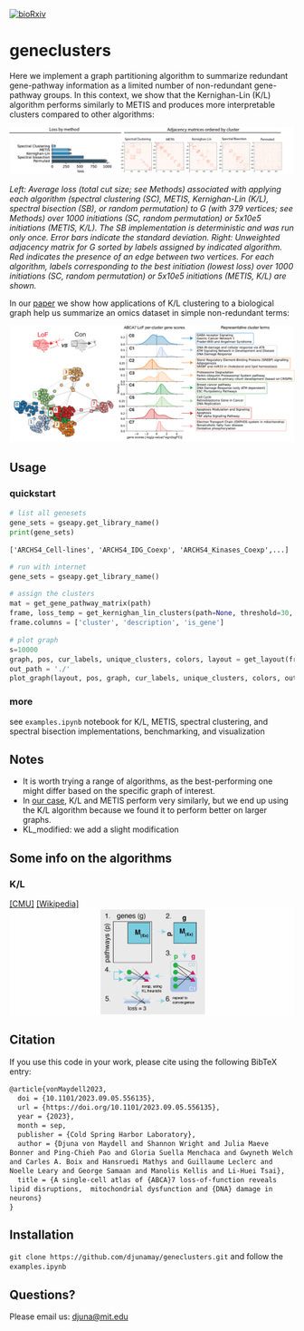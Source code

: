 [![bioRxiv](https://img.shields.io/badge/bioRxiv-202023.09.05-b31b1b.svg?style=flat-square)](https://www.biorxiv.org/content/10.1101/2023.09.05.556135v1)

# geneclusters

Here we implement a graph partitioning algorithm to summarize redundant gene-pathway information as a limited number of non-redundant gene-pathway groups. In this context, we show that the Kernighan-Lin (K/L) algorithm performs similarly to METIS and produces more interpretable clusters compared to other algorithms:

![Main figure](main.png)

*Left: Average loss (total cut size; see Methods) associated with applying each algorithm (spectral clustering (SC), METIS, Kernighan-Lin (K/L), spectral bisection (SB), or random permutation) to G (with 379 vertices; see Methods) over 1000 initiations (SC, random permutation) or 5x10e5 initiations (METIS, K/L). The SB implementation is deterministic and was run only once. Error bars indicate the standard deviation. Right: Unweighted adjacency matrix for G sorted by labels assigned by indicated algorithm. Red indicates the presence of an edge between two vertices. For each algorithm, labels corresponding to the best initiation (lowest loss) over 1000 initiations (SC, random permutation) or 5x10e5 initiations (METIS, K/L) are shown.* 

In our [paper](https://www.biorxiv.org/content/10.1101/2023.09.05.556135v1) we show how applications of K/L clustering to a biological graph help us summarize an omics dataset in simple non-redundant terms:

![Main figure](main2.png)


## Usage
### quickstart
```python
# list all genesets
gene_sets = gseapy.get_library_name()
print(gene_sets)
```
	['ARCHS4_Cell-lines', 'ARCHS4_IDG_Coexp', 'ARCHS4_Kinases_Coexp',...]

```python
# run with internet
gene_sets = gseapy.get_library_name()
```

```python
# assign the clusters
mat = get_gene_pathway_matrix(path)
frame, loss_temp = get_kernighan_lin_clusters(path=None, threshold=30, C=0, KL_modified=True, random_labels=True, unweighted=True, seed=5, no_progress=False, mat=mat)
frame.columns = ['cluster', 'description', 'is_gene']
```

```python
# plot graph
s=10000
graph, pos, cur_labels, unique_clusters, colors, layout = get_layout(frame, mat.T, s, 15)
out_path = './'
plot_graph(layout, pos, graph, cur_labels, unique_clusters, colors, out_path)
```
### more
see `examples.ipynb` notebook for K/L, METIS, spectral clustering, and spectral bisection implementations, benchmarking, and visualization 

## Notes
- It is worth trying a range of algorithms, as the best-performing one might differ based on the specific graph of interest.
- In [our case](https://www.biorxiv.org/content/10.1101/2023.09.05.556135v1), K/L and METIS perform very similarly, but we end up using the K/L algorithm because we found it to perform better on larger graphs.
- KL_modified: we add a slight modification 

## Some info on the algorithms

### K/L
[[CMU]](https://www.cs.cmu.edu/~ckingsf/bioinfo-lectures/kernlin.pdf)
[[Wikipedia]](https://en.wikipedia.org/wiki/Kernighan%E2%80%93Lin_algorithm)
![Main figure](main3.png)

## Citation
If you use this code in your work, please cite using the following BibTeX entry:
```
@article{vonMaydell2023,
  doi = {10.1101/2023.09.05.556135},
  url = {https://doi.org/10.1101/2023.09.05.556135},
  year = {2023},
  month = sep,
  publisher = {Cold Spring Harbor Laboratory},
  author = {Djuna von Maydell and Shannon Wright and Julia Maeve Bonner and Ping-Chieh Pao and Gloria Suella Menchaca and Gwyneth Welch and Carles A. Boix and Hansruedi Mathys and Guillaume Leclerc and Noelle Leary and George Samaan and Manolis Kellis and Li-Huei Tsai},
  title = {A single-cell atlas of {ABCA}7 loss-of-function reveals lipid disruptions,  mitochondrial dysfunction and {DNA} damage in neurons}
}
```
## Installation 
`git clone https://github.com/djunamay/geneclusters.git`
and follow the `examples.ipynb`

## Questions?
Please email us: djuna@mit.edu

